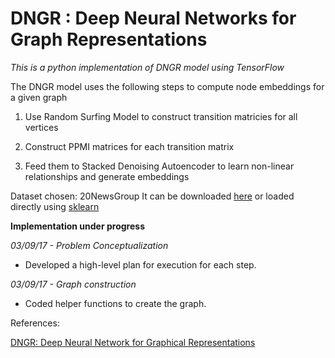 # DNGR : Deep Neural Networks for Graph Representations


*This is a python implementation of DNGR model using TensorFlow*


The DNGR model uses the following steps to compute node embeddings for a given graph


1. Use Random Surfing Model to construct transition matricies for all vertices

2. Construct PPMI matrices for each transition matrix

3. Feed them to Stacked Denoising Autoencoder to learn non-linear relationships and generate embeddings

Dataset chosen: 20NewsGroup
It can be downloaded [here](https://archive.ics.uci.edu/ml/datasets/Twenty+Newsgroups) or loaded directly using [sklearn](http://scikit-learn.org/stable/datasets/twenty_newsgroups.html)

**Implementation under progress**


*03/09/17 - Problem Conceptualization*
- Developed a high-level plan for execution for each step. 

*03/09/17 - Graph construction*
- Coded helper functions to create the graph.



References:

[DNGR: Deep Neural Network for Graphical Representations](https://pdfs.semanticscholar.org/1a37/f07606d60df365d74752857e8ce909f700b3.pdf)
